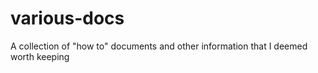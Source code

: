 # various-docs
A collection of "how to" documents and other information that I deemed worth keeping
